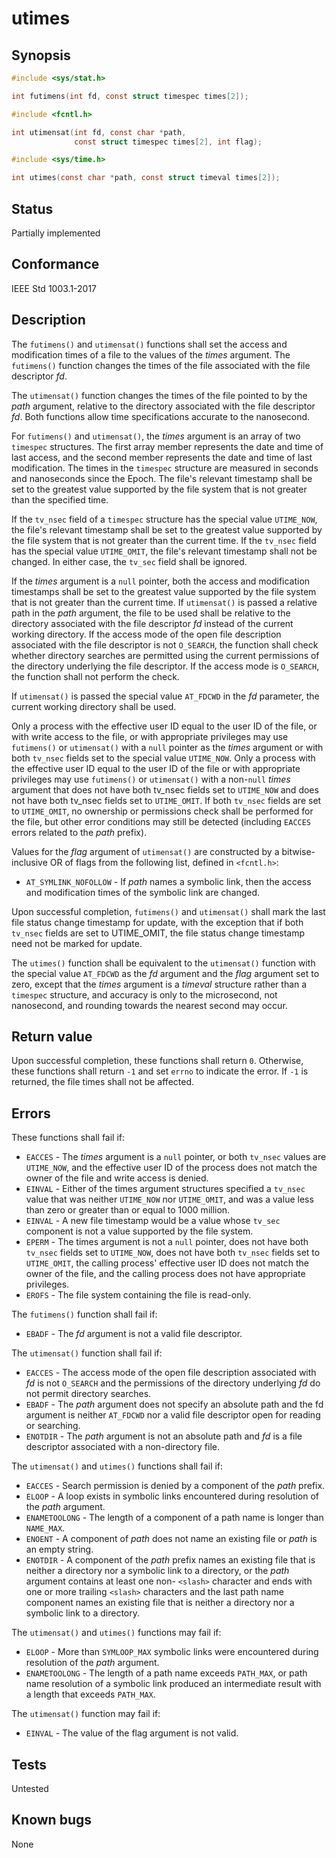 # utimes

## Synopsis

```c
#include <sys/stat.h>

int futimens(int fd, const struct timespec times[2]);

#include <fcntl.h>

int utimensat(int fd, const char *path,
              const struct timespec times[2], int flag);

#include <sys/time.h>

int utimes(const char *path, const struct timeval times[2]);
```

## Status

Partially implemented

## Conformance

IEEE Std 1003.1-2017

## Description

The `futimens()` and `utimensat()` functions shall set the access and modification times of a file to the values of the
 _times_ argument. The `futimens()` function changes the times of the file associated with the file descriptor _fd_.

 The `utimensat()` function changes the times of the file pointed to by the _path_ argument, relative to the directory
 associated with the file descriptor _fd_. Both functions allow time specifications accurate to the nanosecond.

For `futimens()` and `utimensat()`, the _times_ argument is an array of two `timespec` structures. The first array
member represents the date and time of last access, and the second member represents the date and time of last
modification. The times in the `timespec` structure are measured in seconds and nanoseconds since the Epoch. The
file's relevant timestamp shall be set to the greatest value supported by the file system that is not greater than the
specified time.

If the `tv_nsec` field of a `timespec` structure has the special value `UTIME_NOW`, the file's relevant timestamp shall
be set to the greatest value supported by the file system that is not greater than the current time. If the `tv_nsec`
field has the special value `UTIME_OMIT`, the file's relevant timestamp shall not be changed. In either case, the
`tv_sec` field shall be ignored.

If the _times_ argument is a `null` pointer, both the access and modification timestamps shall be set to the greatest
value supported by the file system that is not greater than the current time. If `utimensat()` is passed a relative
path in the _path_ argument, the file to be used shall be relative to the directory associated with the file descriptor
_fd_ instead of the current working directory. If the access mode of the open file description associated with the file
descriptor is not `O_SEARCH`, the function shall check whether directory searches are permitted using the current
permissions of the directory underlying the file descriptor. If the access mode is `O_SEARCH`, the function shall not
perform the check.

If `utimensat()` is passed the special value `AT_FDCWD` in the _fd_ parameter, the current working directory shall be
used.

Only a process with the effective user ID equal to the user ID of the file, or with write access to the file, or with
appropriate privileges may use `futimens()` or `utimensat()` with a `null` pointer as the _times_ argument or with both
`tv_nsec` fields set to the special value `UTIME_NOW`. Only a process with the effective user ID equal to the user ID of
the file or with appropriate privileges may use `futimens()` or `utimensat()` with a non-`null` _times_ argument that
does not have both tv_nsec fields set to `UTIME_NOW` and does not have both tv_nsec fields set to `UTIME_OMIT`. If both
`tv_nsec` fields are set to `UTIME_OMIT`, no ownership or permissions check shall be performed for the file, but other
error conditions may still be detected (including `EACCES` errors related to the _path_ prefix).

Values for the _flag_ argument of `utimensat()` are constructed by a bitwise-inclusive OR of flags from the following
list, defined in `<fcntl.h>`:

* `AT_SYMLINK_NOFOLLOW` - If _path_ names a symbolic link, then the access and modification times of the symbolic link
are changed.

Upon successful completion, `futimens()` and `utimensat()` shall mark the last file status change timestamp for update,
with the exception that if both `tv_nsec` fields are set to UTIME_OMIT, the file status change timestamp need not be
marked for update.

The `utimes()` function shall be equivalent to the `utimensat()` function with the special value `AT_FDCWD` as the _fd_
argument and the _flag_ argument set to zero, except that the _times_ argument is a _timeval_ structure rather than a
`timespec` structure, and accuracy is only to the microsecond, not nanosecond, and rounding towards the nearest second
may occur.

## Return value

Upon successful completion, these functions shall return `0`. Otherwise, these functions shall return `-1` and set
`errno` to indicate the error. If `-1` is returned, the file times shall not be affected.

## Errors

These functions shall fail if:

* `EACCES` - The _times_ argument is a `null` pointer, or both `tv_nsec` values are `UTIME_NOW`, and the effective user
ID of the process does not match the owner of the file and write access is denied.
* `EINVAL` - Either of the times argument structures specified a `tv_nsec` value that was neither `UTIME_NOW` nor
`UTIME_OMIT`, and was a value less than zero or greater than or equal to 1000 million.
* `EINVAL` - A new file timestamp would be a value whose `tv_sec` component is not a value supported by the file system.
* `EPERM` - The times argument is not a `null` pointer, does not have both `tv_nsec` fields set to `UTIME_NOW`, does not
have both `tv_nsec` fields set to `UTIME_OMIT`, the calling process' effective user ID does not match the owner of the
file, and the calling process does not have appropriate privileges.
* `EROFS` - The file system containing the file is read-only.

The `futimens()` function shall fail if:

* `EBADF` - The _fd_ argument is not a valid file descriptor.

The `utimensat()` function shall fail if:

* `EACCES` - The access mode of the open file description associated with _fd_ is not `O_SEARCH` and the permissions of
the directory underlying _fd_ do not permit directory searches.
* `EBADF` - The _path_ argument does not specify an absolute path and the fd argument is neither `AT_FDCWD` nor a valid
file descriptor open for reading or searching.
* `ENOTDIR` - The _path_ argument is not an absolute path and _fd_ is a file descriptor associated with a non-directory
file.

The `utimensat()` and `utimes()` functions shall fail if:

* `EACCES` - Search permission is denied by a component of the _path_ prefix.
* `ELOOP` - A loop exists in symbolic links encountered during resolution of the _path_ argument.
* `ENAMETOOLONG` - The length of a component of a path name is longer than `NAME_MAX`.
* `ENOENT` - A component of _path_ does not name an existing file or _path_ is an empty string.
* `ENOTDIR` - A component of the _path_ prefix names an existing file that is neither a directory nor a symbolic link
to a directory, or the _path_ argument contains at least one non- `<slash>` character and ends with one or more
trailing `<slash>` characters and the last path name component names an existing file that is neither a directory nor a
symbolic link to a directory.

The `utimensat()` and `utimes()` functions may fail if:

* `ELOOP` - More than `SYMLOOP_MAX` symbolic links were encountered during resolution of the _path_ argument.
* `ENAMETOOLONG` - The length of a path name exceeds `PATH_MAX`, or path name resolution of a symbolic link produced an
intermediate result with a length that exceeds `PATH_MAX`.

The `utimensat()` function may fail if:

* `EINVAL` - The value of the flag argument is not valid.

## Tests

Untested

## Known bugs

None
